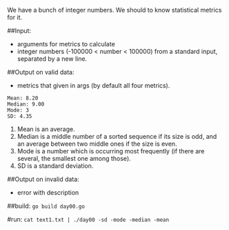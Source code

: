 We have a bunch of integer numbers.
We should to know statistical metrics for it.

##Input:
* arguments for metrics to calculate
* integer numbers (-100000 < number < 100000) from a standard input, separated by a new line.

##Output on valid data:
* metrics that given in args (by default all four metrics).
```
Mean: 8.20
Median: 9.00
Mode: 3
SD: 4.35
```
1. Mean is an average.
2. Median is a middle number of a sorted sequence if its size is odd, and an average between two middle ones if the size is even.
3. Mode is a number which is occurring most frequently (if there are several, the smallest one among those).
4. SD is a standard deviation.

##Output on invalid data:
* error with description

##build:
```go build day00.go```

#run:
```cat text1.txt | ./day00 -sd -mode -median -mean```
